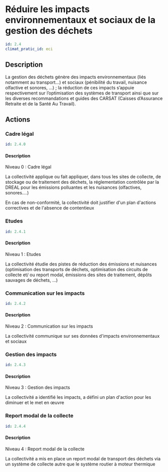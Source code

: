 # Réduire les impacts environnementaux et sociaux de la gestion des déchets
```yaml
id: 2.4
climat_pratic_id: eci
```
## Description
La gestion des déchets génère des impacts environnementaux (liés notamment au transport...) et sociaux (pénibilité du travail, nuisance olfactive et sonores, ...) ; la réduction de ces impacts s’appuie respectivement sur l’optimisation des systèmes de transport ainsi que sur les diverses recommandations et guides des CARSAT (Caisses d’Assurance Retraite et de la Santé Au Travail).


## Actions
### Cadre légal
```yaml
id: 2.4.0
```
#### Description
Niveau 0 : Cadre légal

La collectivité applique ou fait appliquer, dans tous les sites de collecte, de stockage ou de traitement des déchets, la réglementation contrôlée par la DREAL pour les émissions polluantes et les nuisances (olfactives, sonores....)

En cas de non-conformité, la collectivité doit justifier d'un plan d'actions correctives et de l'absence de contentieux



### Etudes
```yaml
id: 2.4.1
```
#### Description
Niveau 1 : Etudes

La collectivité étudie des pistes de réduction des émissions et nuisances (optimisation des transports de déchets, optimisation des circuits de collecte et/ ou report modal, émissions des sites de traitement, dépôts sauvages de déchets, ...)



### Communication sur les impacts
```yaml
id: 2.4.2
```
#### Description
Niveau 2 : Communication sur les impacts

La collectivité communique sur ses données d'impacts environnementaux et sociaux



### Gestion des impacts
```yaml
id: 2.4.3
```
#### Description
Niveau 3 : Gestion des impacts

La collectivité a identifié les impacts, a défini un plan d'action pour les diminuer et le met en œuvre



### Report modal de la collecte
```yaml
id: 2.4.4
```
#### Description
Niveau 4 : Report modal de la collecte

La collectivité a mis en place un report modal de transport des déchets via un système de collecte autre que le système routier à moteur thermique



